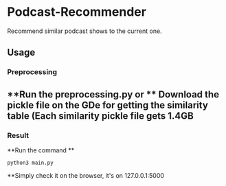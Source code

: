 # Podcast-Recommender
Recommend similar podcast shows to the current one.

## Usage

### Preprocessing
**Run the preprocessing.py or **
**Download the pickle file on the GDe** for getting the similarity table (Each similarity pickle file gets 1.4GB
---

### Result
**Run the command **
```
python3 main.py
```
**Simply check it on the browser, it's on 127.0.0.1:5000
```
